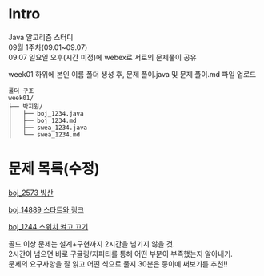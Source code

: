 # Intro
Java 알고리즘 스터디\
09월 1주차(09.01~09.07)\
09.07 일요일 오후(시간 미정)에 webex로 서로의 문제풀이 공유

week01 하위에 본인 이름 폴더 생성 후, 문제 풀이.java 및 문제 풀이.md 파일 업로드
```
폴더 구조
week01/
├── 박지원/
│   ├── boj_1234.java
│   ├── boj_1234.md
│   ├── swea_1234.java
│   └── swea_1234.md
```

# 문제 목록(수정)
[boj_2573 빙산](https://www.acmicpc.net/problem/2573)

[boj_14889 스타트와 링크](https://www.acmicpc.net/problem/14889)

[boj_1244 스위치 켜고 끄기](https://www.acmicpc.net/problem/1244)

골드 이상 문제는 설계+구현까지 2시간을 넘기지 않을 것.\
2시간이 넘으면 바로 구글링/지피티를 통해 어떤 부분이 부족했는지 알아내기.\
문제의 요구사항을 잘 읽고 어떤 식으로 풀지 30분은 종이에 써보기를 추천!!
